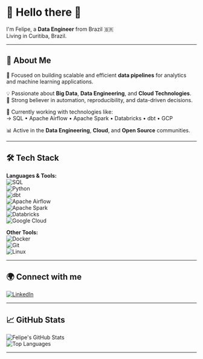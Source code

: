 # 💫 Hello there 👋  
I'm Felipe, a **Data Engineer** from Brazil 🇧🇷  
Living in Curitiba, Brazil.

---

## 🚀 About Me

🎯 Focused on building scalable and efficient **data pipelines** for analytics and machine learning applications.

💡 Passionate about **Big Data**, **Data Engineering**, and **Cloud Technologies**.  
🔁 Strong believer in automation, reproducibility, and data-driven decisions.

📍 Currently working with technologies like:  
→ SQL • Apache Airflow • Apache Spark • Databricks • dbt • GCP  

📊 Active in the **Data Engineering**, **Cloud**, and **Open Source** communities.  

---

## 🛠️ Tech Stack

**Languages & Tools:**  
![SQL](https://img.shields.io/badge/SQL-4479A1?style=for-the-badge&logo=mysql&logoColor=white)  
![Python](https://img.shields.io/badge/Python-3670A0?style=for-the-badge&logo=python&logoColor=ffdd54)  
![dbt](https://img.shields.io/badge/dbt-FF694B?style=for-the-badge&logo=dbt&logoColor=white)  
![Apache Airflow](https://img.shields.io/badge/Apache%20Airflow-017CEE?style=for-the-badge&logo=apache-airflow&logoColor=white)  
![Apache Spark](https://img.shields.io/badge/Apache%20Spark-E25A1C?style=for-the-badge&logo=apachespark&logoColor=white)  
![Databricks](https://img.shields.io/badge/Databricks-FF3621?style=for-the-badge&logo=databricks&logoColor=white)  
![Google Cloud](https://img.shields.io/badge/GCP-4285F4?style=for-the-badge&logo=google-cloud&logoColor=white)

**Other Tools:**  
![Docker](https://img.shields.io/badge/Docker-2496ED?style=for-the-badge&logo=docker&logoColor=white)  
![Git](https://img.shields.io/badge/Git-F05032?style=for-the-badge&logo=git&logoColor=white)  
![Linux](https://img.shields.io/badge/Linux-FCC624?style=for-the-badge&logo=linux&logoColor=black)  

---

## 🌍 Connect with me

[![LinkedIn](https://img.shields.io/badge/LinkedIn-%230077B5.svg?logo=linkedin&logoColor=white)](https://linkedin.com/in/felipe-vital7)

---

## 📈 GitHub Stats

![Felipe's GitHub Stats](https://github-readme-stats.vercel.app/api?username=felipe-vital7&show_icons=true&theme=radical)  
![Top Languages](https://github-readme-stats.vercel.app/api/top-langs/?username=felipe-vital7&layout=compact&theme=radical)

---
